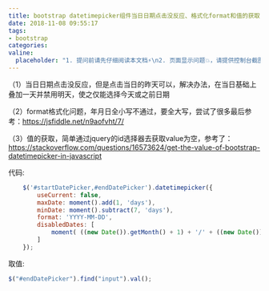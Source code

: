 ```yaml
---
title: bootstrap datetimepicker组件当日日期点击没反应、格式化format和值的获取
date: 2018-11-08 09:55:17
tags:
- bootstrap
categories:
valine:
  placeholder: "1. 提问前请先仔细阅读本文档⚡\n2. 页面显示问题💥，请提供控制台截图📸或者您的测试网址\n3. 其他任何报错💣，请提供详细描述和截图📸，祝食用愉快💪"
---
```


（1）当日日期点击没反应，但是点击当日的昨天可以，解决办法，在当日基础上叠加一天并禁用明天，使之仅能选择今天或之前日期

（2）format格式化问题，年月日全小写不通过，要全大写，尝试了很多最后参考：https://jsfiddle.net/n9aofvht/7/

（3）值的获取，简单通过jquery的id选择器去获取value为空，参考了：https://stackoverflow.com/questions/16573624/get-the-value-of-bootstrap-datetimepicker-in-javascript

代码:

```javascript
    $('#startDatePicker,#endDatePicker').datetimepicker({
        useCurrent: false,
        maxDate: moment().add(1, 'days'),
        minDate: moment().subtract(7, 'days'),
        format: 'YYYY-MM-DD',
        disabledDates: [
            moment( ((new Date()).getMonth() + 1) + '/' + ((new Date()).getDate() + 1) + '/' +  (new Date()).getFullYear() )
        ]
    });
```

取值:

```javascript
$("#endDatePicker").find("input").val();
```
